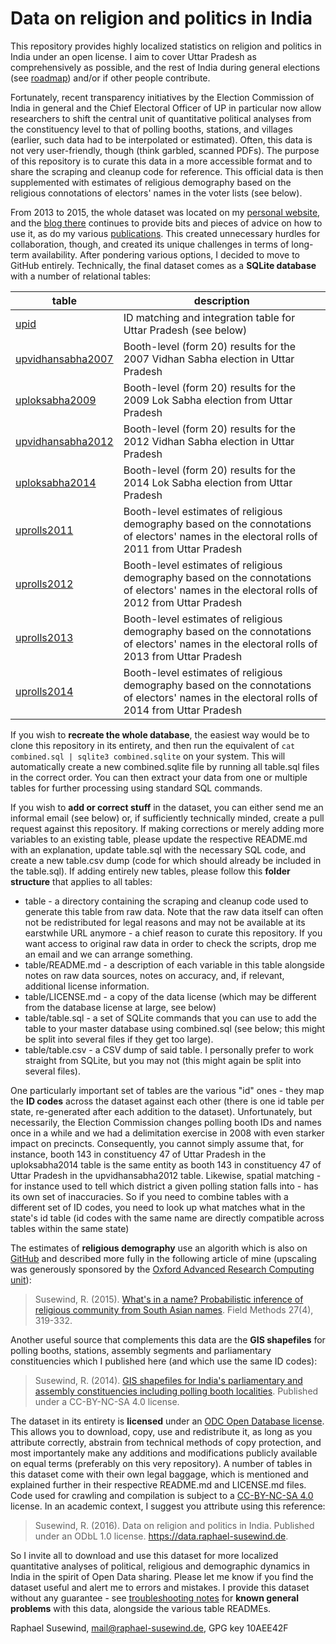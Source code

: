 # Data on religion and politics in India

This repository provides highly localized statistics on religion and politics in India under an open license. I aim to cover Uttar Pradesh as comprehensively as possible, and the rest of India during general elections (see [roadmap](https://github.com/raphael-susewind/india-religion-politics/tree/master/ROADMAP.md)) and/or if other people contribute.

Fortunately, recent transparency initiatives by the Election Commission of India in general and the Chief Electoral Officer of UP in particular now allow researchers to shift the central unit of quantitative political analyses from the constituency level to that of polling booths, stations, and villages (earlier, such data had to be interpolated or estimated). Often, this data is not very user-friendly, though (think garbled, scanned PDFs). The purpose of this repository is to curate this data in a more accessible format and to share the scraping and cleanup code for reference. This official data is then supplemented with estimates of religious demography based on the religious connotations of electors' names in the voter lists (see below).
 
From 2013 to 2015, the whole dataset was located on my [personal website](https://www.raphael-susewind.de), and the [blog there](https://www.raphael-susewind.de/blog/category/quantitativemethods) continues to provide bits and pieces of advice on how to use it, as do my various [publications](https://writing.raphael-susewind.de). This created unnecessary hurdles for collaboration, though, and created its unique challenges in terms of long-term availability. After pondering various options, I decided to move to GitHub entirely. Technically, the final dataset comes as a **SQLite database** with a number of relational tables:


table | description
--- | ---
[upid](https://github.com/raphael-susewind/india-religion-politics/tree/master/upid) | ID matching and integration table for Uttar Pradesh (see below)
[upvidhansabha2007](https://github.com/raphael-susewind/india-religion-politics/tree/master/upvidhansabha2007) | Booth-level (form 20) results for the 2007 Vidhan Sabha election in Uttar Pradesh
[uploksabha2009](https://github.com/raphael-susewind/india-religion-politics/tree/master/uploksabha2009) | Booth-level (form 20) results for the 2009 Lok Sabha election from Uttar Pradesh
[upvidhansabha2012](https://github.com/raphael-susewind/india-religion-politics/tree/master/upvidhansabha2012) | Booth-level (form 20) results for the 2012 Vidhan Sabha election in Uttar Pradesh
[uploksabha2014](https://github.com/raphael-susewind/india-religion-politics/tree/master/uploksabha2014) | Booth-level (form 20) results for the 2014 Lok Sabha election from Uttar Pradesh
[uprolls2011](https://github.com/raphael-susewind/india-religion-politics/tree/master/uprolls2011) | Booth-level estimates of religious demography based on the connotations of electors' names in the electoral rolls of 2011 from Uttar Pradesh
[uprolls2012](https://github.com/raphael-susewind/india-religion-politics/tree/master/uprolls2012) | Booth-level estimates of religious demography based on the connotations of electors' names in the electoral rolls of 2012 from Uttar Pradesh
[uprolls2013](https://github.com/raphael-susewind/india-religion-politics/tree/master/uprolls2013) | Booth-level estimates of religious demography based on the connotations of electors' names in the electoral rolls of 2013 from Uttar Pradesh
[uprolls2014](https://github.com/raphael-susewind/india-religion-politics/tree/master/uprolls2014) | Booth-level estimates of religious demography based on the connotations of electors' names in the electoral rolls of 2014 from Uttar Pradesh


If you wish to **recreate the whole database**, the easiest way would be to clone this repository in its entirety, and then run the equivalent of `cat combined.sql | sqlite3 combined.sqlite` on your system. This will automatically create a new combined.sqlite file by running all table.sql files in the correct order. You can then extract your data from one or multiple tables for further processing using standard SQL commands. 

If you wish to **add or correct stuff** in the dataset, you can either send me an informal email (see below) or, if sufficiently technically minded, create a pull request against this repository. If making corrections or merely adding more variables to an existing table, please update the respective README.md with an explanation, update table.sql with the necessary SQL code, and create a new table.csv dump (code for which should already be included in the table.sql). If adding entirely new tables, please follow this **folder structure** that applies to all tables:

* table - a directory containing the scraping and cleanup code used to generate this table from raw data. Note that the raw data itself can often not be redistributed for legal reasons and may not be available at its earstwhile URL anymore - a chief reason to curate this repository. If you want access to original raw data in order to check the scripts, drop me an email and we can arrange something.
* table/README.md - a description of each variable in this table alongside notes on raw data sources, notes on accuracy, and, if relevant, additional license information.
* table/LICENSE.md - a copy of the data license (which may be different from the database license at large, see below)
* table/table.sql - a set of SQLite commands that you can use to add the table to your master database using combined.sql (see below; this might be split into several files if they get too large).
* table/table.csv - a CSV dump of said table. I personally prefer to work straight from SQLite, but you may not (this might again be split into several files).

One particularly important set of tables are the various "id" ones - they map the **ID codes** across the dataset against each other (there is one id table per state, re-generated after each addition to the dataset). Unfortunately, but necessarily, the Election Commission changes polling booth IDs and names once in a while and we had a delimitation exercise in 2008 with even starker impact on precincts. Consequently, you cannot simply assume that, for instance, booth 143 in constituency 47 of Uttar Pradesh in the uploksabha2014 table is the same entity as booth 143 in constituency 47 of Uttar Pradesh in the upvidhansabha2012 table. Likewise, spatial matching - for instance used to tell which district a given polling station falls into - has its own set of inaccuracies. So if you need to combine tables with a different set of ID codes, you need to look up what matches what in the state's id table (id codes with the same name are directly compatible across tables within the same state)

The estimates of **religious demography** use an algorith which is also on [GitHub](https://github.com/raphael-susewind/name2community/tree/ngram) and described more fully in the following article of mine (upscaling was generously sponsored by the [Oxford Advanced Research Computing unit](http://arc.ox.ac.uk)):

> Susewind, R. (2015). [What's in a name? Probabilistic inference of religious community from South Asian names](http://dx.doi.org/10.1177/1525822X14564275). Field Methods 27(4), 319-332. 

Another useful source that complements this data are the **GIS shapefiles** for polling booths, stations, assembly segments and parliamentary constituencies which I published here (and which use the same ID codes):

> Susewind, R. (2014). [GIS shapefiles for India's parliamentary and assembly constituencies including polling booth localities](http://dx.doi.org/10.4119/unibi/2674065). Published under a CC-BY-NC-SA 4.0 license.

The dataset in its entirety is **licensed** under an [ODC Open Database license](http://www.opendatacommons.org/licenses/odbl/). This allows you to download, copy, use and redistribute it, as long as you attribute correctly, abstrain from technical methods of copy protection, and most importantely make any additions and modifications publicly available on equal terms (preferably on this very repository). A number of tables in this dataset come with their own legal baggage, which is mentioned and explained further in their respective README.md and LICENSE.md files. Code used for crawling and compilation is subject to a [CC-BY-NC-SA 4.0](https://creativecommons.org/licenses/by-nc-sa/4.0/) license. In an academic context, I suggest you attribute using this reference:

> Susewind, R. (2016). Data on religion and politics in India. Published under an ODbL 1.0 license. https://data.raphael-susewind.de.

So I invite all to download and use this dataset for more localized quantitative analyses of political, religious and demographic dynamics in India in the spirit of Open Data sharing. Please let me know if you find the dataset useful and alert me to errors and mistakes. I provide this dataset without any guarantee - see [troubleshooting notes](https://github.com/raphael-susewind/india-religion-politics/blob/master/TROUBLESHOOTING.md) for **known general problems** with this data, alongside the various table READMEs.

Raphael Susewind, mail@raphael-susewind.de, GPG key 10AEE42F
